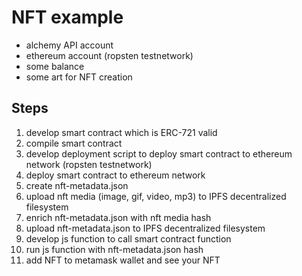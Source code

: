 # NFT example

-   alchemy API account
-   ethereum account (ropsten testnetwork)
-   some balance
-   some art for NFT creation

## Steps

1. develop smart contract which is ERC-721 valid
1. compile smart contract
1. develop deployment script to deploy smart contract to ethereum network (ropsten testnetwork)
1. deploy smart contract to ethereum network
1. create nft-metadata.json
1. upload nft media (image, gif, video, mp3) to IPFS decentralized filesystem
1. enrich nft-metadata.json with nft media hash
1. upload nft-metadata.json to IPFS decentralized filesystem
1. develop js function to call smart contract function
1. run js function with nft-metadata.json hash
1. add NFT to metamask wallet and see your NFT
